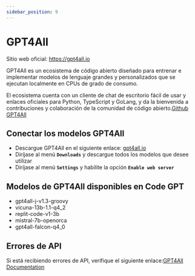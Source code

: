 ```yaml
---
sidebar_position: 9
---
```


# GPT4All

Sitio web oficial: https://gpt4all.io

GPT4All es un ecosistema de código abierto diseñado para entrenar e implementar modelos de lenguaje grandes y personalizados que se ejecutan localmente en CPUs de grado de consumo. 

El ecosistema cuenta con un cliente de chat de escritorio fácil de usar y enlaces oficiales para Python, TypeScript y GoLang, y da la bienvenida a contribuciones y colaboración de la comunidad de código abierto.[Github GPT4All](https://github.com/nomic-ai/gpt4all)

## Conectar los modelos GPT4All
  - Descargue GPT4All en el siguiente enlace: [gpt4all.io](https://gpt4all.io/)
  - Diríjase al menú **`Downloads`** y descargue todos los modelos que desee utilizar
  - Diríjase al menú **`Settings`** y habilite la opción **`Enable web server`**

## Modelos de GPT4All disponibles en Code GPT
- gpt4all-j-v1.3-groovy
- vicuna-13b-1.1-q4_2
- replit-code-v1-3b
- mistral-7b-openorca
- gpt4all-falcon-q4_0

## Errores de API
Si está recibiendo errores de API, verifique el siguiente enlace:[GPT4All Documentation](https://docs.gpt4all.io/index.html)
